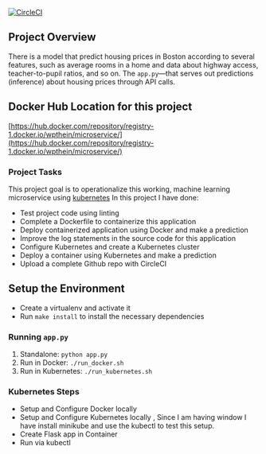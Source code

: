 [![CircleCI](https://circleci.com/gh/winphyo/microservice.svg?style=svg)](https://circleci.com/gh/winphyo/microservice)

## Project Overview

There is a model that  predict housing prices in Boston according to several features, such as average rooms in a home and data about highway access, teacher-to-pupil ratios, and so on. The `app.py`—that serves out predictions (inference) about housing prices through API calls. 

## Docker Hub Location for this project
[https://hub.docker.com/repository/registry-1.docker.io/wpthein/microservice/](https://hub.docker.com/repository/registry-1.docker.io/wpthein/microservice/)

### Project Tasks

This project goal is to operationalize this working, machine learning microservice using [kubernetes](https://kubernetes.io/) In this project I have done:
* Test  project code using linting
* Complete a Dockerfile to containerize this application
* Deploy  containerized application using Docker and make a prediction
* Improve the log statements in the source code for this application
* Configure Kubernetes and create a Kubernetes cluster
* Deploy a container using Kubernetes and make a prediction
* Upload a complete Github repo with CircleCI 

## Setup the Environment

* Create a virtualenv and activate it
* Run `make install` to install the necessary dependencies

### Running `app.py`

1. Standalone:  `python app.py`
2. Run in Docker:  `./run_docker.sh`
3. Run in Kubernetes:  `./run_kubernetes.sh`

### Kubernetes Steps

* Setup and Configure Docker locally
* Setup and Configure Kubernetes locally , Since I am having window I have install minikube and use the kubectl to test this setup.
* Create Flask app in Container
* Run via kubectl 
